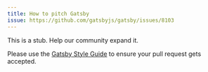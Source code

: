 ```yaml
---
title: How to pitch Gatsby
issue: https://github.com/gatsbyjs/gatsby/issues/8103
---
```


This is a stub. Help our community expand it.

Please use the [Gatsby Style Guide](/docs/gatsby-style-guide/) to ensure your
pull request gets accepted.
